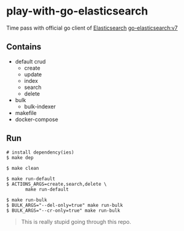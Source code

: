 # play-with-go-elasticsearch

Time pass with official go client of [Elasticsearch](https://www.elastic.co/) [go-elasticsearch:v7](https://github.com/elastic/go-elasticsearch/blob/v7.12.0)

## Contains

- default crud
  - create
  - update
  - index
  - search
  - delete
- bulk
  - bulk-indexer
- makefile
- docker-compose

## Run

```shell
# install dependency(ies)
$ make dep

$ make clean

$ make run-default
$ ACTIONS_ARGS=create,search,delete \
       make run-default

$ make run-bulk
$ BULK_ARGS="--del-only=true" make run-bulk
$ BULK_ARGS="--cr-only=true" make run-bulk
```

> This is really stupid going through this repo.
